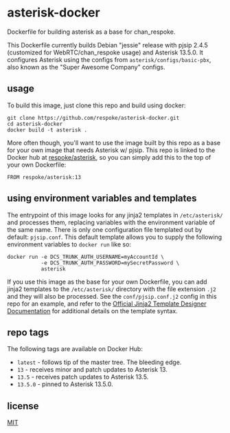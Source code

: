 # asterisk-docker
Dockerfile for building asterisk as a base for chan_respoke.

This Dockerfile currently builds Debian "jessie" release with pjsip 2.4.5 (customized
for WebRTC/chan_respoke usage) and Asterisk 13.5.0. It configures Asterisk using the
configs from `asterisk/configs/basic-pbx`, also known as the "Super Awesome Company" 
configs.

## usage

To build this image, just clone this repo and build using docker:

    git clone https://github.com/respoke/asterisk-docker.git
    cd asterisk-docker
    docker build -t asterisk .

More often though, you'll want to use the image built by this repo as a base for your 
own image that needs Asterisk w/ pjsip. This repo is linked to the Docker hub at 
[respoke/asterisk][], so you can simply add this to the top of your own Dockerfile:

    FROM respoke/asterisk:13

## using environment variables and templates

The entrypoint of this image looks for any jinja2 templates in `/etc/asterisk/` and
processes them, replacing variables with the environment variable of the same name.
There is only one configuration file templated out by default: `pjsip.conf`. This 
default template allows you to supply the following environment variables to `docker
run` like so: 

    docker run -e DCS_TRUNK_AUTH_USERNAME=myAccountId \
               -e DCS_TRUNK_AUTH_PASSWORD=mySecretPassword \
               asterisk

If you use this image as the base for your own Dockerfile, you can add jinja2
templates to the `/etc/asterisk/` directory with the file extension `.j2` and they will
also be processed. See the `conf/pjsip.conf.j2` config in this repo for an example, 
and refer to the [Official Jinja2 Template Designer Documentation][] for additional
details on the template syntax.

## repo tags

The following tags are available on Docker Hub: 

- `latest` - follows tip of the master tree. The bleeding edge.
- `13` - receives minor and patch updates to Asterisk 13.
- `13.5` - receives patch updates to Asterisk 13.5.
- `13.5.0` - pinned to Asterisk 13.5.0.

## license

[MIT](https://github.com/respoke/asterisk-docker/blob/master/LICENSE)

[respoke/asterisk]: https://hub.docker.com/r/respoke/asterisk/
[Official Jinja2 Template Designer Documentation]: http://jinja.pocoo.org/docs/dev/templates/
